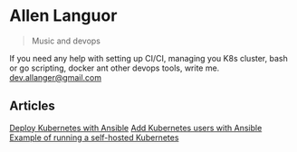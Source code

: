 # Allen Languor
> Music and devops

If you need any help with setting up CI/CI, managing you K8s cluster, bash or go scripting, docker ant other devops tools, write me.
dev.allanger@gmail.com

## Articles
[Deploy Kubernetes with Ansible](https://allanguor.medium.com/deploy-kubernetes-with-ansible-bbba1c5b7072)
[Add Kubernetes users with Ansible](https://allanger.medium.com/add-kubernetes-users-with-ansible-6d2d9ce03d63)
[Example of running a self-hosted Kubernetes](https://faun.pub/example-of-running-a-self-hosted-kubernetes-77029d0bce5d)
